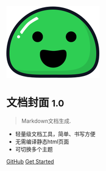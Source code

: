 <!-- _coverpage.md -->

![logo](_media/icon.svg)

# 文档封面 <small>1.0</small>

> Markdown文档生成.

* 轻量级文档工具，简单、书写方便
* 无需编译静态html页面
* 可切换多个主题

[GitHub](https://zhengxiangqi.github.io)
[Get Started](#文档首页)
